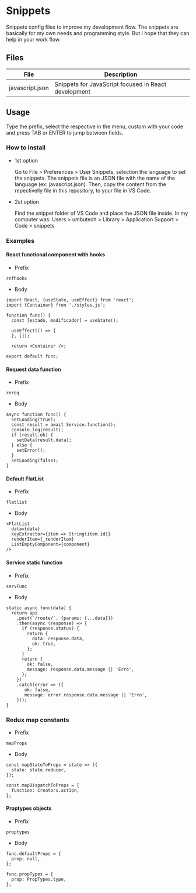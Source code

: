 # Snippets
Snippets config files to improve my development flow. The snippets are basically for my own needs and programming style. But I hope that they can help in your work flow.

## Files
|File   |Description   |
|---|---|
|javascript.json   |Snippets for JavaScript focused in React development   |

## Usage
Type the prefix, select the respective in the menu, custom with your code and press TAB or ENTER to jump between fields.

### How to install
- 1st option

  Go to File > Preferences > User Snippets, selection the language to set the snippets. The snippets file is an JSON file with the name of the language (ex: javascript.json). Then, copy the content from the repectivelly file in this repository, to your file in VS Code.
  
- 2st option

  Find the snippet folder of VS Code and place the JSON file inside. In my computer was: Users > umbutech > Library > Application Support > Code > snippets

### Examples

#### React functional component with hooks
- Prefix
````
rnfhooks
````

- Body
`````
import React, {useState, useEffect} from 'react';
import {Container} from './styles.js';

function func() {
  const [estado, modificador] = useState();

  useEffect(() => {
  }, []);

  return <Container />;

export default func;
`````

#### Request data function
- Prefix
`````
rnreq
`````

- Body
`````
async function func() {
  setLoading(true);
  const result = await Service.function();
  console.log(result);
  if (result.ok) {
    setData(result.data);
  } else {
    setError();
  }
  setLoading(false);
}
`````

#### Default FlatList
- Prefix
`````
flatlist
`````

- Body
`````
<FlatList
  data={data}
  keyExtractor={item => String(item.id)}
  renderItem={_renderItem}
  ListEmptyComponent={component}
/>
`````

#### Service static function
- Prefix
```
servFunc
```

- Body
```
static async func(data) {
  return api
    .post(`/route/`, {params: {...data}})
    .then(async (response) => {
      if (response.status) {
        return {
          data: response.data,
          ok: true,
        };
      }
      return {
        ok: false,
        message: response.data.message || 'Erro',
      };
    })
    .catch(error => ({
       ok: false,
       message: error.response.data.message || 'Erro',
    }));
}
```

### Redux map constants
- Prefix
```
mapProps
```

- Body
```
const mapStateToProps = state => ({
  state: state.reducer,
});

const mapDispatchToProps = {
  function: Creators.action,
};
```

#### Proptypes objects
- Prefix
```
proptypes
```

- Body
```
func.defaultProps = {
  prop: null,
};

func.propTypes = {
  prop: PropTypes.type,
};
```
